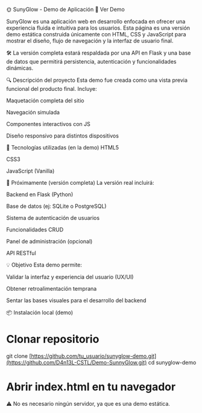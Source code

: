 🌞 SunyGlow - Demo de Aplicación
🔗 Ver Demo

SunyGlow es una aplicación web en desarrollo enfocada en ofrecer una experiencia fluida e intuitiva para los usuarios. Esta página es una versión demo estática construida únicamente con HTML, CSS y JavaScript para mostrar el diseño, flujo de navegación y la interfaz de usuario final.

🛠️ La versión completa estará respaldada por una API en Flask y una base de datos que permitirá persistencia, autenticación y funcionalidades dinámicas.

🔍 Descripción del proyecto
Esta demo fue creada como una vista previa funcional del producto final. Incluye:

Maquetación completa del sitio

Navegación simulada

Componentes interactivos con JS

Diseño responsivo para distintos dispositivos

🚧 Tecnologías utilizadas (en la demo)
HTML5

CSS3

JavaScript (Vanilla)

🧠 Próximamente (versión completa)
La versión real incluirá:

Backend en Flask (Python)

Base de datos (ej: SQLite o PostgreSQL)

Sistema de autenticación de usuarios

Funcionalidades CRUD

Panel de administración (opcional)

API RESTful

💡 Objetivo
Esta demo permite:

Validar la interfaz y experiencia del usuario (UX/UI)

Obtener retroalimentación temprana

Sentar las bases visuales para el desarrollo del backend


📦 Instalación local (demo)

# Clonar repositorio
git clone [https://github.com/tu_usuario/sunyglow-demo.git](https://github.com/D4n13L-CSTL/Demo-SunnyGlow.git)
cd sunyglow-demo

# Abrir index.html en tu navegador
⚠️ No es necesario ningún servidor, ya que es una demo estática.

